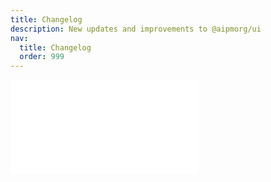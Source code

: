 ```yaml
---
title: Changelog
description: New updates and improvements to @aipmorg/ui
nav:
  title: Changelog
  order: 999
---
```


<embed src="../CHANGELOG.md"></embed>
